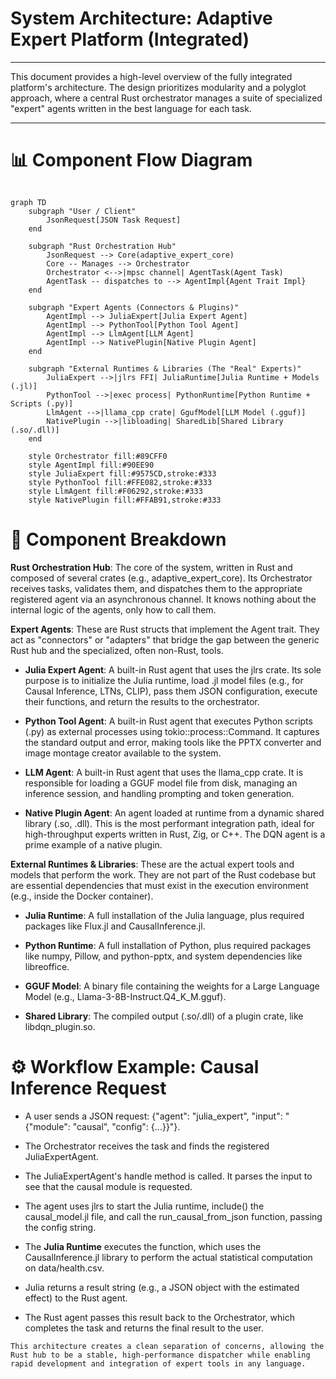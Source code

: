 
# System Architecture: Adaptive Expert Platform (Integrated)

---

This document provides a high-level overview of the fully integrated platform's architecture. The design prioritizes modularity and a polyglot approach, where a central Rust orchestrator manages a suite of specialized "expert" agents written in the best language for each task.

---

# 📊 Component Flow Diagram

```Generated mermaid

graph TD
    subgraph "User / Client"
        JsonRequest[JSON Task Request]
    end

    subgraph "Rust Orchestration Hub"
        JsonRequest --> Core(adaptive_expert_core)
        Core -- Manages --> Orchestrator
        Orchestrator <-->|mpsc channel| AgentTask(Agent Task)
        AgentTask -- dispatches to --> AgentImpl{Agent Trait Impl}
    end

    subgraph "Expert Agents (Connectors & Plugins)"
        AgentImpl --> JuliaExpert[Julia Expert Agent]
        AgentImpl --> PythonTool[Python Tool Agent]
        AgentImpl --> LlmAgent[LLM Agent]
        AgentImpl --> NativePlugin[Native Plugin Agent]
    end

    subgraph "External Runtimes & Libraries (The "Real" Experts)"
        JuliaExpert -->|jlrs FFI| JuliaRuntime[Julia Runtime + Models (.jl)]
        PythonTool -->|exec process| PythonRuntime[Python Runtime + Scripts (.py)]
        LlmAgent -->|llama_cpp crate| GgufModel[LLM Model (.gguf)]
        NativePlugin -->|libloading| SharedLib[Shared Library (.so/.dll)]
    end

    style Orchestrator fill:#89CFF0
    style AgentImpl fill:#90EE90
    style JuliaExpert fill:#9575CD,stroke:#333
    style PythonTool fill:#FFE082,stroke:#333
    style LlmAgent fill:#F06292,stroke:#333
    style NativePlugin fill:#FFAB91,stroke:#333
```

# 🧩 Component Breakdown

**Rust Orchestration Hub**: The core of the system, written in Rust and composed of several crates (e.g., adaptive_expert_core). Its Orchestrator receives tasks, validates them, and dispatches them to the appropriate registered agent via an asynchronous channel. It knows nothing about the internal logic of the agents, only how to call them.

**Expert Agents**: These are Rust structs that implement the Agent trait. They act as "connectors" or "adapters" that bridge the gap between the generic Rust hub and the specialized, often non-Rust, tools.

- **Julia Expert Agent**: A built-in Rust agent that uses the jlrs crate. Its sole purpose is to initialize the Julia runtime, load .jl model files (e.g., for Causal Inference, LTNs, CLIP), pass them JSON configuration, execute their functions, and return the results to the orchestrator.

- **Python Tool Agent**: A built-in Rust agent that executes Python scripts (.py) as external processes using tokio::process::Command. It captures the standard output and error, making tools like the PPTX converter and image montage creator available to the system.

- **LLM Agent**: A built-in Rust agent that uses the llama_cpp crate. It is responsible for loading a GGUF model file from disk, managing an inference session, and handling prompting and token generation.

- **Native Plugin Agent**: An agent loaded at runtime from a dynamic shared library (.so, .dll). This is the most performant integration path, ideal for high-throughput experts written in Rust, Zig, or C++. The DQN agent is a prime example of a native plugin.


**External Runtimes & Libraries**: These are the actual expert tools and models that perform the work. They are not part of the Rust codebase but are essential dependencies that must exist in the execution environment (e.g., inside the Docker container).

- **Julia Runtime**: A full installation of the Julia language, plus required packages like Flux.jl and CausalInference.jl.

- **Python Runtime**: A full installation of Python, plus required packages like numpy, Pillow, and python-pptx, and system dependencies like libreoffice.

- **GGUF Model**: A binary file containing the weights for a Large Language Model (e.g., Llama-3-8B-Instruct.Q4_K_M.gguf).

- **Shared Library**: The compiled output (.so/.dll) of a plugin crate, like libdqn_plugin.so.

# ⚙️ Workflow Example: Causal Inference Request

- A user sends a JSON request: {"agent": "julia_expert", "input": "{\"module\": \"causal\", \"config\": {...}}"}.

- The Orchestrator receives the task and finds the registered JuliaExpertAgent.

- The JuliaExpertAgent's handle method is called. It parses the input to see that the causal module is requested.

- The agent uses jlrs to start the Julia runtime, include() the causal_model.jl file, and call the run_causal_from_json function, passing the config string.

- The **Julia Runtime** executes the function, which uses the CausalInference.jl library to perform the actual statistical computation on data/health.csv.

- Julia returns a result string (e.g., a JSON object with the estimated effect) to the Rust agent.

- The Rust agent passes this result back to the Orchestrator, which completes the task and returns the final result to the user.

```This architecture creates a clean separation of concerns, allowing the Rust hub to be a stable, high-performance dispatcher while enabling rapid development and integration of expert tools in any language.```
